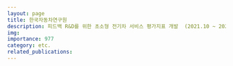 ```yaml
---
layout: page
title: 한국자동차연구원
description: 피드백 R&D를 위한 초소형 전기차 서비스 평가지표 개발  (2021.10 ~ 2021.12)
img: 
importance: 977
category: etc.
related_publications:
---
```


